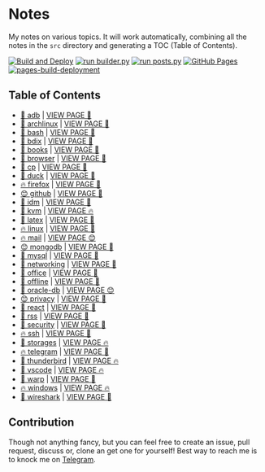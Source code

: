 # Notes

My notes on various topics. It will work automatically, combining all the notes in the `src` directory and generating a TOC (Table of Contents).

[![Build and Deploy](https://github.com/SharafatKarim/notes/actions/workflows/action.yml/badge.svg)](https://github.com/SharafatKarim/notes/actions/workflows/action.yml)
[![run builder.py](https://github.com/SharafatKarim/notes/actions/workflows/action.yml/badge.svg)](https://github.com/SharafatKarim/notes/actions/workflows/action.yml)
[![run posts.py](https://github.com/SharafatKarim/notes/actions/workflows/posts.yml/badge.svg)](https://github.com/SharafatKarim/notes/actions/workflows/posts.yml)
[![GitHub Pages](https://github.com/SharafatKarim/notes/actions/workflows/gh-pages.yml/badge.svg)](https://github.com/SharafatKarim/notes/actions/workflows/gh-pages.yml)
[![pages-build-deployment](https://github.com/SharafatKarim/notes/actions/workflows/pages/pages-build-deployment/badge.svg)](https://github.com/SharafatKarim/notes/actions/workflows/pages/pages-build-deployment)


## Table of Contents

- [🌈 adb](src/adb.md) | <a href='https://sharafat.is-a.dev/notes/adb' target='_blank'>VIEW PAGE 🚀</a>
- [🎉 archlinux](src/archlinux.md) | <a href='https://sharafat.is-a.dev/notes/archlinux' target='_blank'>VIEW PAGE 🌟</a>
- [🌈 bash](src/bash.md) | <a href='https://sharafat.is-a.dev/notes/bash' target='_blank'>VIEW PAGE 🌟</a>
- [🌈 bdix](src/bdix.md) | <a href='https://sharafat.is-a.dev/notes/bdix' target='_blank'>VIEW PAGE 🍕</a>
- [🚀 books](src/books.md) | <a href='https://sharafat.is-a.dev/notes/books' target='_blank'>VIEW PAGE 🍕</a>
- [🌈 browser](src/browser.md) | <a href='https://sharafat.is-a.dev/notes/browser' target='_blank'>VIEW PAGE 🍕</a>
- [👾 cp](src/cp.md) | <a href='https://sharafat.is-a.dev/notes/cp' target='_blank'>VIEW PAGE 👾</a>
- [🍕 duck](src/duck.md) | <a href='https://sharafat.is-a.dev/notes/duck' target='_blank'>VIEW PAGE 🌈</a>
- [🔥 firefox](src/firefox.md) | <a href='https://sharafat.is-a.dev/notes/firefox' target='_blank'>VIEW PAGE 🍕</a>
- [😊 github](src/github.md) | <a href='https://sharafat.is-a.dev/notes/github' target='_blank'>VIEW PAGE 🎉</a>
- [🎉 idm](src/idm.md) | <a href='https://sharafat.is-a.dev/notes/idm' target='_blank'>VIEW PAGE 🌟</a>
- [🤖 kvm](src/kvm.md) | <a href='https://sharafat.is-a.dev/notes/kvm' target='_blank'>VIEW PAGE 🔥</a>
- [🌟 latex](src/latex.md) | <a href='https://sharafat.is-a.dev/notes/latex' target='_blank'>VIEW PAGE 🤖</a>
- [🔥 linux](src/linux.md) | <a href='https://sharafat.is-a.dev/notes/linux' target='_blank'>VIEW PAGE 🍕</a>
- [🔥 mail](src/mail.md) | <a href='https://sharafat.is-a.dev/notes/mail' target='_blank'>VIEW PAGE 😊</a>
- [😊 mongodb](src/mongodb.md) | <a href='https://sharafat.is-a.dev/notes/mongodb' target='_blank'>VIEW PAGE 🌈</a>
- [🌈 mysql](src/mysql.md) | <a href='https://sharafat.is-a.dev/notes/mysql' target='_blank'>VIEW PAGE 👾</a>
- [🚀 networking](src/networking.md) | <a href='https://sharafat.is-a.dev/notes/networking' target='_blank'>VIEW PAGE 🎉</a>
- [🚀 office](src/office.md) | <a href='https://sharafat.is-a.dev/notes/office' target='_blank'>VIEW PAGE 🎸</a>
- [👾 offline](src/offline.md) | <a href='https://sharafat.is-a.dev/notes/offline' target='_blank'>VIEW PAGE 👾</a>
- [🤖 oracle-db](src/oracle-db.md) | <a href='https://sharafat.is-a.dev/notes/oracle-db' target='_blank'>VIEW PAGE 😊</a>
- [😊 privacy](src/privacy.md) | <a href='https://sharafat.is-a.dev/notes/privacy' target='_blank'>VIEW PAGE 🚀</a>
- [🚀 react](src/react.md) | <a href='https://sharafat.is-a.dev/notes/react' target='_blank'>VIEW PAGE 🍕</a>
- [🌟 rss](src/rss.md) | <a href='https://sharafat.is-a.dev/notes/rss' target='_blank'>VIEW PAGE 👾</a>
- [🎸 security](src/security.md) | <a href='https://sharafat.is-a.dev/notes/security' target='_blank'>VIEW PAGE 🌈</a>
- [🔥 ssh](src/ssh.md) | <a href='https://sharafat.is-a.dev/notes/ssh' target='_blank'>VIEW PAGE 👾</a>
- [🌟 storages](src/storages.md) | <a href='https://sharafat.is-a.dev/notes/storages' target='_blank'>VIEW PAGE 🔥</a>
- [🔥 telegram](src/telegram.md) | <a href='https://sharafat.is-a.dev/notes/telegram' target='_blank'>VIEW PAGE 🎸</a>
- [👾 thunderbird](src/thunderbird.md) | <a href='https://sharafat.is-a.dev/notes/thunderbird' target='_blank'>VIEW PAGE 🔥</a>
- [🌟 vscode](src/vscode.md) | <a href='https://sharafat.is-a.dev/notes/vscode' target='_blank'>VIEW PAGE 🔥</a>
- [🚀 warp](src/warp.md) | <a href='https://sharafat.is-a.dev/notes/warp' target='_blank'>VIEW PAGE 🎸</a>
- [🔥 windows](src/windows.md) | <a href='https://sharafat.is-a.dev/notes/windows' target='_blank'>VIEW PAGE 🔥</a>
- [🌈 wireshark](src/wireshark.md) | <a href='https://sharafat.is-a.dev/notes/wireshark' target='_blank'>VIEW PAGE 🚀</a>

## Contribution

Though not anything fancy, but you can feel free to create an issue, pull request, discuss or, clone an get one for yourself!
Best way to reach me is to knock me on [Telegram](https://t.me/SharafatKarim).

